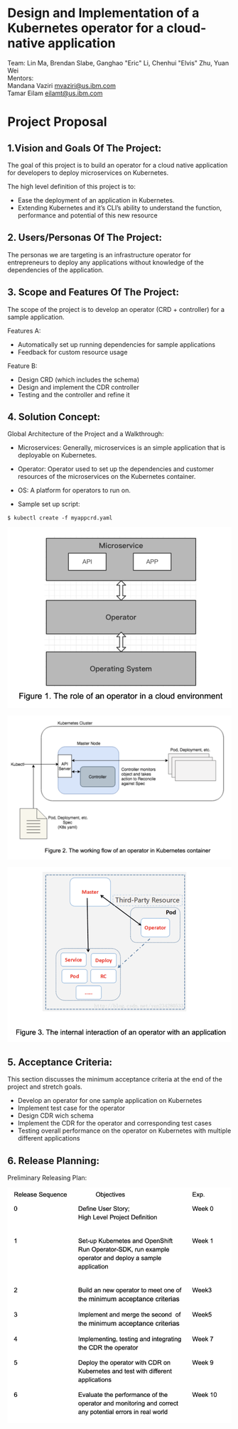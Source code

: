 # Design and Implementation of a Kubernetes operator for a cloud-native application

Team: Lin Ma, Brendan Slabe, Ganghao "Eric" Li, Chenhui "Elvis" Zhu, Yuan Wei   
Mentors:  
Mandana Vaziri ​mvaziri@us.ibm.com​  
Tamar Eilam eilamt@us.ibm.com  

# Project Proposal 

## 1.Vision and Goals Of The Project:
The goal of this project is to build an operator for a cloud native application for developers to deploy microservices on Kubernetes. 

The high level definition of this project is to: 
* Ease the deployment of an application in Kubernetes.
* Extending Kubernetes and it’s CLI’s ability to understand the function, performance and potential of this new resource  


## 2. Users/Personas Of The Project:
The personas we are targeting is an infrastructure operator for entrepreneurs to deploy any applications without knowledge of the dependencies of the application.


## 3. Scope and Features Of The Project:
The scope of the project is to develop an operator (CRD + controller) for a sample application.

Features A:
* Automatically set up running dependencies for sample applications  
* Feedback for custom resource usage 

Feature B:
* Design CRD (which includes the schema)
* Design and implement the CDR controller
* Testing and the controller and refine it 


## 4. Solution Concept: 
Global Architecture of the Project and a Walkthrough:

* Microservices: Generally, microservices is an simple application that is deployable on Kubernetes. 

* Operator: Operator used to set up the dependencies and customer resources of the microservices on the Kubernetes container.

* OS: A platform for operators to run on.

* Sample set up script:
```
$ kubectl create -f myappcrd.yaml
```

![](img/fig1.png)


![](img/fig2.png)


![](img/fig3.png)


## 5. Acceptance Criteria:
This section discusses the minimum acceptance criteria at the end of the project and stretch goals.

* Develop an operator for one sample application on Kubernetes 
* Implement test case for the operator 
* Design CDR wich schema 
*  Implement the CDR for the operator and corresponding test cases 
* Testing overall performance on the operator on Kubernetes with multiple different applications 

## 6. Release Planning:
Preliminary Releasing Plan: 

![](img/releasedate.png)






